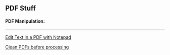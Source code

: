 ## PDF Stuff

#### PDF Manipulation:

_______________________________________________________________


[Edit Text in a PDF with Notepad](https://wanatry.github.io/PDF/Edit_Text_On_A_PDF.html)

[Clean PDFs before processing](https://wanatry.github.io/PDF/Simple_Clean_PDF.html)


